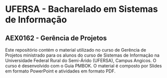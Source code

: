 # UFERSA - Bacharelado em Sistemas de Informação

## AEX0162 - Gerência de Projetos

Este repositório contém o material utilizado no curso de Gerência de Projetos ministrado para os alunos do curso de Sistemas de Informação na Universidade Federal Rural do Semi-Árido (UFERSA), Campus Angicos. O curso é desenvolvido com o Guia PMBOK. O material é composto por Slides em formato PowerPoint e atividades em formato PDF. 

